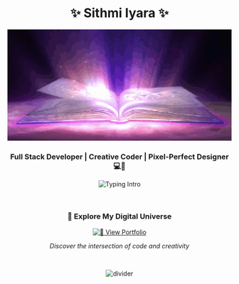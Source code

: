 <h1 align="center">✨ Sithmi Iyara ✨</h1>

<p align="center">
 <img src="https://github.com/Iyaraaaaa/Iyaraaaaa/raw/main/bg.gif" width="600" height="250">
</p>

<h3 align="center">Full Stack Developer | Creative Coder | Pixel-Perfect Designer 💻🎨</h3>

<p align="center">
 <img src="https://readme-typing-svg.demolab.com?font=Fira+Code&weight=600&size=24&pause=1000&color=FF6EC7&center=true&vCenter=true&width=500&lines=Hi+I'm+Sithmi+Iyara+from+Sri+Lanka!;Passionate+about+Code%2C+Creativity.;Turning+Ideas+into+Reality+%F0%9F%94%A5" alt="Typing Intro" />
</p>



<br>

<div align="center">
 
### 🌟 Explore My Digital Universe

[![💫 View Portfolio](https://img.shields.io/badge/💫%20View%20Portfolio-6366F1?style=for-the-badge&logo=sparkles&logoColor=white&labelColor=1E293B&shadowColor=6366F1)](https://iyaraaaaa.github.io/protofilio)

*Discover the intersection of code and creativity*

</div>

<br>

<p align="center">
 <img src="https://user-images.githubusercontent.com/73097560/115834477-dbab4500-a447-11eb-908a-139a6edaec5c.gif" alt="divider">
</p>
